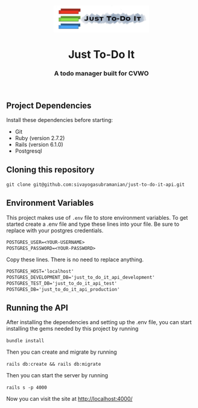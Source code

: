 <p align="center"><img width=50% src="https://raw.githubusercontent.com/sivayogasubramanian/just-to-do-it/main/assets/logo.png"/></p>

<h1 align="center">Just To-Do It</h1>

<div align="center">

</div>

<h3 align="center">A todo manager built for CVWO</h3>
<br/>

## Project Dependencies

Install these dependencies before starting:

- Git
- Ruby (version 2.7.2)
- Rails (version 6.1.0)
- Postgresql

## Cloning this repository

```git
git clone git@github.com:sivayogasubramanian/just-to-do-it-api.git
```

## Environment Variables

This project makes use of `.env` file to store environment variables. To get started create a .env file and type these lines into your file. Be sure to replace with your postgres credentials.

```
POSTGRES_USER=<YOUR-USERNAME>
POSTGRES_PASSWORD=<YOUR-PASSWORD>
```

Copy these lines. There is no need to replace anything.

```
POSTGRES_HOST='localhost'
POSTGRES_DEVELOPMENT_DB='just_to_do_it_api_development'
POSTGRES_TEST_DB='just_to_do_it_api_test'
POSTGRES_DB='just_to_do_it_api_production'
```

## Running the API

After installing the dependencies and setting up the .env file, you can start installing the gems needed by this project by running

`bundle install`

Then you can create and migrate by running

`rails db:create && rails db:migrate`

Then you can start the server by running

`rails s -p 4000`

Now you can visit the site at [http://localhost:4000/](http://localhost:4000/)

